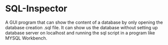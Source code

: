 # SQL-Inspector
A GUI program that can show the content of a database by only opening the database creation .sql file.
It can show us the database without setting up database server on localhost and running the sql script in a program like MYSQL Workbench.
